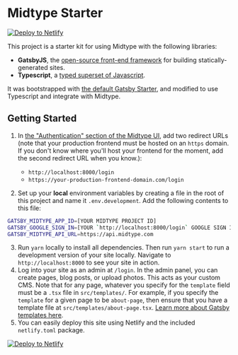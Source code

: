 # Midtype Starter

[![Deploy to Netlify](https://www.netlify.com/img/deploy/button.svg)](https://app.netlify.com/start/deploy?repository=https://github.com/midtype/sample-cms)

This project is a starter kit for using Midtype with the following libraries:

- **GatsbyJS**, the [open-source front-end framework](https://gatsbyjs.org) for building statically-generated sites.
- **Typescript**, a [typed superset of Javascript](https://github.com/gatsbyjs/gatsby-starter-default).

It was bootstrapped with [the default Gatsby Starter](https://github.com/facebook/create-react-app), and modified to use Typescript and integrate with Midtype.

## Getting Started

1. In [the "Authentication" section of the Midtype UI](https://app.midtype.com/project/auth), add two redirect URLs (note that your production frontend must be hosted on an `https` domain. If you don't know where you'll host your frontend for the moment, add the second redirect URL when you know.):
   - `http://localhost:8000/login`
   - `https://your-production-frontend-domain.com/login`
  
2. Set up your **local** environment variables by creating a file in the root of this project and name it `.env.development`. Add the following contents to this file:
```sh
GATSBY_MIDTYPE_APP_ID=[YOUR MIDTYPE PROJECT ID]
GATSBY_GOOGLE_SIGN_IN=[YOUR `http://localhost:8000/login` GOOGLE SIGN IN LINK]
GATSBY_MIDTYPE_API_URL=https://api.midtype.com
```

3. Run `yarn` locally to install all dependencies. Then run `yarn start` to run a development version of your site locally. Navigate to `http://localhost:8000` to see your site in action.
4. Log into your site as an admin at `/login`. In the admin panel, you can create pages, blog posts, or upload photos. This acts as your custom CMS. Note that for any page, whatever you specify for the `template` field must be a `.tsx` file in `src/templates/`. For example, if you specify the `template` for a given page to be `about-page`, then ensure that you have a template file at `src/templates/about-page.tsx`. [Learn more about Gatsby templates here](https://www.gatsbyjs.org/contributing/docs-templates/).
5. You can easily deploy this site using Netlify and the included `netlify.toml` package.

[![Deploy to Netlify](https://www.netlify.com/img/deploy/button.svg)](https://app.netlify.com/start/deploy?repository=https://github.com/midtype/sample-cms)
